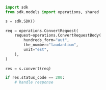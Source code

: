 <!-- Start SDK Example Usage -->
```python
import sdk
from sdk.models import operations, shared

s = sdk.SDK()
    
req = operations.ConvertRequest(
    request=operations.ConvertRequestBody(
        hundreds_form="aut",
        the_number="laudantium",
        unit="est",
    ),
)
    
res = s.convert(req)

if res.status_code == 200:
    # handle response
```
<!-- End SDK Example Usage -->